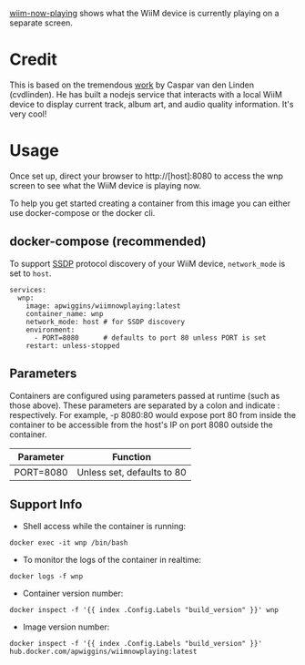 [wiim-now-playing](https://github.com/cvdlinden/wiim-now-playing) shows what the WiiM device is currently playing on a separate screen.

# Credit
This is based on the tremendous [work](https://github.com/cvdlinden/wiim-now-playing) by Caspar van den Linden (cvdlinden).  He has built a nodejs service that interacts with a local WiiM device to display current track, album art, and audio quality information.  It's very cool!

# Usage

Once set up, direct your browser to http://[host]:8080 to access the wnp screen to see what the WiiM device is playing now.

To help you get started creating a container from this image you can either use docker-compose or the docker cli.

## docker-compose (recommended)
To support [SSDP](https://en.wikipedia.org/wiki/Simple_Service_Discovery_Protocol) protocol discovery of your WiiM device, `network_mode` is set to `host`.

```
services:
  wnp:
    image: apwiggins/wiimnowplaying:latest
    container_name: wnp
    network_mode: host # for SSDP discovery
    environment:
      - PORT=8080      # defaults to port 80 unless PORT is set
    restart: unless-stopped
```

## Parameters

Containers are configured using parameters passed at runtime (such as those above). These parameters are separated by a colon and indicate <external>:<internal> respectively. For example, -p 8080:80 would expose port 80 from inside the container to be accessible from the host's IP on port 8080 outside the container.

| Parameter   | Function            |
|-------------|---------------------|
| PORT=8080   | Unless set, defaults to 80 |

## Support Info

- Shell access while the container is running:


```docker exec -it wnp /bin/bash```


- To monitor the logs of the container in realtime:

```docker logs -f wnp```

- Container version number:

```docker inspect -f '{{ index .Config.Labels "build_version" }}' wnp```

- Image version number:

```docker inspect -f '{{ index .Config.Labels "build_version" }}' hub.docker.com/apwiggins/wiimnowplaying:latest```
